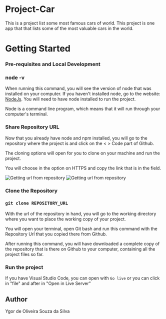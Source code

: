 # Project-Car
This is a project list some most famous cars of world. This project is one app that that lists some of the most valuable cars in the world.

# Getting Started


### Pre-requisites and Local Development

### node -v

When running this command, you will see the version of node that was installed on your computer. If you haven't installed node, go to the website: [NodeJs](https://nodejs.org/en). You will need to have node installed to run the project.

Node is a command line program, which means that it will run through your computer's terminal.

### Share Repository URL

Now that you already have node and npm installed, you will go to the repository where the project is and click on the < > Code part of Github.

The cloning options will open for you to clone on your machine and run the project.

You will choose in the option on HTTPS and copy the link that is in the field.

![Getting url from repository](../Img-Github/img-1.png)
![Getting url from repository](../Img-Github/img-2.png)

### Clone the Repository

### `git clone REPOSITORY_URL`

With the url of the repository in hand, you will go to the working directory where you want to place the working copy of your project.

You will open your terminal, open Git bash and run this command with the Repository Url that you copied there from Github.

After running this command, you will have downloaded a complete copy of the repository that is there on Github to your computer, containing all the project files so far.

### Run the project

If you have Visual Studio Code, you can open with `Go live` or you can click in "file" and after in "Open in Live Server"

## Author

Ygor de Oliveira Souza da Silva
